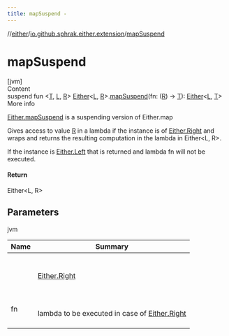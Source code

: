 ```yaml
---
title: mapSuspend -
---
```

//[either](../index.md)/[io.github.sphrak.either.extension](index.md)/[mapSuspend](map-suspend.md)



# mapSuspend  
[jvm]  
Content  
suspend fun <[T](map-suspend.md), [L](map-suspend.md), [R](map-suspend.md)> [Either](../io.github.sphrak.either/-either/index.md)<[L](map-suspend.md), [R](map-suspend.md)>.[mapSuspend](map-suspend.md)(fn: ([R](map-suspend.md)) -> [T](map-suspend.md)): [Either](../io.github.sphrak.either/-either/index.md)<[L](map-suspend.md), [T](map-suspend.md)>  
More info  


[Either.mapSuspend](map-suspend.md) is a suspending version of Either.map



Gives access to value [R](map-suspend.md) in a lambda if the instance is of [Either.Right](../io.github.sphrak.either/-either/-right/index.md) and wraps and returns the resulting computation in the lambda in Either<L, R>.



If the instance is [Either.Left](../io.github.sphrak.either/-either/-left/index.md) that is returned and lambda fn will not be executed.



#### Return  


Either<L, R>



## Parameters  
  
jvm  
  
|  Name|  Summary| 
|---|---|
| <a name="io.github.sphrak.either.extension//mapSuspend/io.github.sphrak.either.Either[TypeParam(bounds=[kotlin.Any?]),TypeParam(bounds=[kotlin.Any?])]#kotlin.Function1[TypeParam(bounds=[kotlin.Any?]),TypeParam(bounds=[kotlin.Any?])]/PointingToDeclaration/"></a><receiver>| <a name="io.github.sphrak.either.extension//mapSuspend/io.github.sphrak.either.Either[TypeParam(bounds=[kotlin.Any?]),TypeParam(bounds=[kotlin.Any?])]#kotlin.Function1[TypeParam(bounds=[kotlin.Any?]),TypeParam(bounds=[kotlin.Any?])]/PointingToDeclaration/"></a><br><br>[Either.Right](../io.github.sphrak.either/-either/-right/index.md)<br><br>
| <a name="io.github.sphrak.either.extension//mapSuspend/io.github.sphrak.either.Either[TypeParam(bounds=[kotlin.Any?]),TypeParam(bounds=[kotlin.Any?])]#kotlin.Function1[TypeParam(bounds=[kotlin.Any?]),TypeParam(bounds=[kotlin.Any?])]/PointingToDeclaration/"></a>fn| <a name="io.github.sphrak.either.extension//mapSuspend/io.github.sphrak.either.Either[TypeParam(bounds=[kotlin.Any?]),TypeParam(bounds=[kotlin.Any?])]#kotlin.Function1[TypeParam(bounds=[kotlin.Any?]),TypeParam(bounds=[kotlin.Any?])]/PointingToDeclaration/"></a><br><br>lambda to be executed in case of [Either.Right<R>](../io.github.sphrak.either/-either/index.md)<br><br>
  
  



